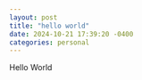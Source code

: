 ```yaml
---
layout: post
title: "hello world"
date: 2024-10-21 17:39:20 -0400
categories: personal
---
```


Hello World

